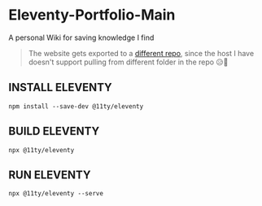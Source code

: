 # Eleventy-Portfolio-Main
A personal Wiki for saving knowledge I find

> The website gets exported to a [different repo](https://github.com/Seabagel/Eleventy-Portfolio-Website),
> since the host I have doesn't support pulling from different folder in the repo 😥🙁

## INSTALL ELEVENTY
`npm install --save-dev @11ty/eleventy`

## BUILD ELEVENTY
`npx @11ty/eleventy`

## RUN ELEVENTY
`npx @11ty/eleventy --serve `

